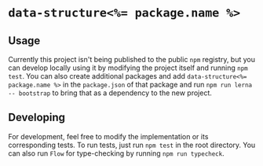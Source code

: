 # `data-structure<%= package.name %>`

## Usage

Currently this project isn't being published to the public `npm` registry, but you can develop locally using it by modifying the project itself and running `npm test`. You can also create additional packages and add `data-structure<%= package.name %>` in the `package.json` of that package and run `npm run lerna -- bootstrap` to bring that as a dependency to the new project.

## Developing

For development, feel free to modify the implementation or its corresponding tests. To run tests, just run `npm test` in the root directory. You can also run `Flow` for type-checking by running `npm run typecheck`.

